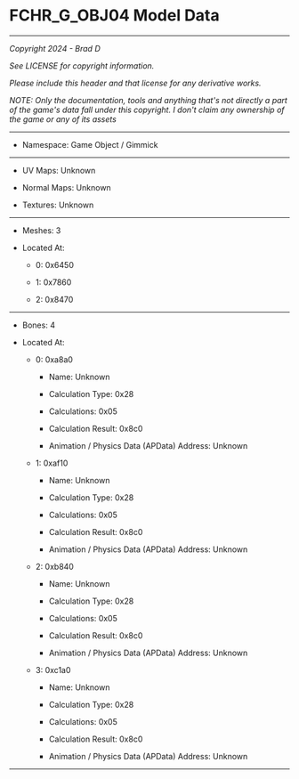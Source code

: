 # FCHR_G_OBJ04 Model Data

---

*Copyright 2024 - Brad D*

*See LICENSE for copyright information.*

*Please include this header and that license for any derivative works.*

*NOTE: Only the documentation, tools and anything that's not directly a part of the game's data fall under this copyright. I don't claim any ownership of the game or any of its assets*

---

* Namespace: Game Object / Gimmick

---

* UV Maps: Unknown

* Normal Maps: Unknown

* Textures: Unknown

---

* Meshes: 3

* Located At:

  * 0: 0x6450

  * 1: 0x7860

  * 2: 0x8470

---

* Bones: 4

* Located At:

  * 0: 0xa8a0

    * Name: Unknown

    * Calculation Type: 0x28

    * Calculations: 0x05

    * Calculation Result: 0x8c0

    * Animation / Physics Data (APData) Address: Unknown

  * 1: 0xaf10

    * Name: Unknown

    * Calculation Type: 0x28

    * Calculations: 0x05

    * Calculation Result: 0x8c0

    * Animation / Physics Data (APData) Address: Unknown

  * 2: 0xb840

    * Name: Unknown

    * Calculation Type: 0x28

    * Calculations: 0x05

    * Calculation Result: 0x8c0

    * Animation / Physics Data (APData) Address: Unknown

  * 3: 0xc1a0

    * Name: Unknown

    * Calculation Type: 0x28

    * Calculations: 0x05

    * Calculation Result: 0x8c0

    * Animation / Physics Data (APData) Address: Unknown

---

